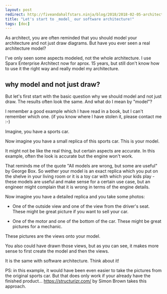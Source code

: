 ```yaml
---
layout: post
redirect: http://fiveandahalfstars.ninja/blog/2018/2018-02-05-architecture-model.html
title: "Let's start to _model_ our software architecture!"
tags: [doc]
---
```


As architect, you are often reminded that you should model your architecture and not just draw diagrams. But have you ever seen a real architecture model?

I've only seen some aspects modeled, not the whole architecture. I use Sparx Enterprise Architect now for aprox. 15 years, but still don't know how to use it the right way and really model my architecture.

## why model and not just draw?

But let's first start with the basic question why we should model and not just draw. The results often look the same. And what do I mean by "model"? 

I remember a good example which I have read in a book, but I can't remember which one.
(if you know where I have stolen it, please contact me :-)

Imagine, you have a sports car.

Now imagine you have a small replica of this sports car. This is your model.

It might not be like the real thing, but certain aspects are accurate. In this example, often the look is accurate but the engine won't work.

That reminds me of the quote "All models are wrong, but some are useful" by George Box. So wether your model is an exact replica which you put on the shelve in your living room or it is a toy car with which your kids play - these models are useful and make sense for a certain use case, but an engineer might complain that it is wrong in terms of the engine details.

Now imagine you have a detailed replica and you take some photos:

* One of the outside view and one of the view from the driver's seat. These might be great picture if you want to sell your car.

* One of the motor and one of the bottom of the car. These might be great pictures for a mechanic.

These pictures are the views onto your model.

You also could have drawn those views, but as you can see, it makes more sense to first create the model and then the views.

It is the same with software architecture. Think about it!

PS: in this example, it would have been even easier to take the pictures from the original sports car. But that does only work if your already have the finished product... https://structurizr.com/ by Simon Brown takes this approach.